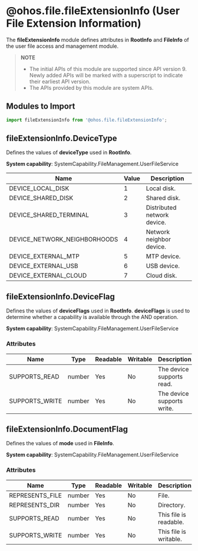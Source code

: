 # @ohos.file.fileExtensionInfo (User File Extension Information)

The **fileExtensionInfo** module defines attributes in **RootInfo** and **FileInfo** of the user file access and management module.

>**NOTE**
>
>- The initial APIs of this module are supported since API version 9. Newly added APIs will be marked with a superscript to indicate their earliest API version.
>- The APIs provided by this module are system APIs.

## Modules to Import

```ts
import fileExtensionInfo from '@ohos.file.fileExtensionInfo';
```

## fileExtensionInfo.DeviceType

Defines the values of **deviceType** used in **RootInfo**.

**System capability**: SystemCapability.FileManagement.UserFileService

| Name| Value| Description|
| ----- | ------ | ------ |
| DEVICE_LOCAL_DISK | 1 | Local disk.|
| DEVICE_SHARED_DISK | 2 | Shared disk.|
| DEVICE_SHARED_TERMINAL | 3 | Distributed network device.|
| DEVICE_NETWORK_NEIGHBORHOODS | 4 | Network neighbor device.|
| DEVICE_EXTERNAL_MTP | 5 | MTP device.|
| DEVICE_EXTERNAL_USB | 6 | USB device.|
| DEVICE_EXTERNAL_CLOUD | 7 | Cloud disk.|

## fileExtensionInfo.DeviceFlag

Defines the values of **deviceFlags** used in **RootInfo**. **deviceFlags** is used to determine whether a capability is available through the AND operation.

**System capability**: SystemCapability.FileManagement.UserFileService

### Attributes

  | Name| Type  | Readable| Writable| Description    |
  | ------ | ------ | ---- | ---- | -------- |
  | SUPPORTS_READ   | number | Yes  | No  | The device supports read.|
  | SUPPORTS_WRITE   | number | Yes  | No  | The device supports write.|

## fileExtensionInfo.DocumentFlag

Defines the values of **mode** used in **FileInfo**.

**System capability**: SystemCapability.FileManagement.UserFileService

### Attributes

  | Name| Type  | Readable| Writable| Description    |
  | ------ | ------ | ---- | ---- | -------- |
  | REPRESENTS_FILE   | number | Yes  | No  | File.|
  | REPRESENTS_DIR   | number | Yes  | No  | Directory.|
  | SUPPORTS_READ   | number | Yes  | No  | This file is readable.|
  | SUPPORTS_WRITE   | number | Yes  | No  | This file is writable.|
